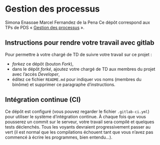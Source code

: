 #   Gestion des processus
Simona Enasoae
Marcel Fernandez de la Pena
Ce dépôt correspond aux TPs de PDS « [Gestion des processus](http://www.fil.univ-lille1.fr/~hym/e/pds/tp/tdps.html) ».


##  Instructions pour rendre votre travail avec gitlab

Pour permettre à votre chargé de TD de suivre votre travail sur ce projet :

-   *forkez* ce dépôt (bouton _Fork_),
-   dans le dépôt *forké*, ajoutez votre chargé de TD aux membres du
    projet avec l’accès _Developer_,
-   éditez ce fichier `README.md` pour indiquer vos noms (membres du
    binôme) et supprimer ce paragraphe d’instructions.


##  Intégration continue (CI)

Ce dépôt est configuré (vous pouvez regarder le fichier
`.gitlab-ci.yml`) pour utiliser le système d’intégration continue.
À chaque fois que vous pousserez un commit sur le serveur, votre
travail sera compilé et quelques tests déclenchés.
Tous les voyants devraient progressivement passer au vert (il est
normal que les compilations échouent tant que vous n’avez pas commencé
à écrire les programmes, bien entendu…).
